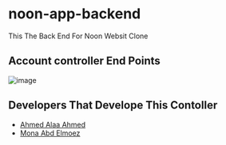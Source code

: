  # noon-app-backend
 This The Back End For Noon Websit Clone
 
 ## Account controller End Points
 ![image](https://user-images.githubusercontent.com/38104834/182759571-5138aaea-d8b7-4b0b-8784-e485ae5025a5.png)
 
 ## Developers That Develope This Contoller
 * [Ahmed Alaa Ahmed](https://github.com/AhmedAlaa123)
 * [Mona Abd Elmoez](https://github.com/Monaabdelmoez)
